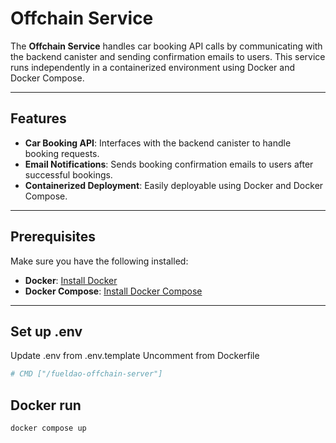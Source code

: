 # Offchain Service

The **Offchain Service** handles car booking API calls by communicating with the backend canister and sending confirmation emails to users. This service runs independently in a containerized environment using Docker and Docker Compose.

---

## Features

- **Car Booking API**: Interfaces with the backend canister to handle booking requests.
- **Email Notifications**: Sends booking confirmation emails to users after successful bookings.
- **Containerized Deployment**: Easily deployable using Docker and Docker Compose.

---

## Prerequisites

Make sure you have the following installed:

- **Docker**: [Install Docker](https://docs.docker.com/get-docker/)
- **Docker Compose**: [Install Docker Compose](https://docs.docker.com/compose/install/)

---

## Set up .env
Update .env from .env.template
Uncomment from Dockerfile
```bash
# CMD ["/fueldao-offchain-server"]
```

## Docker run
```bash
docker compose up
```
